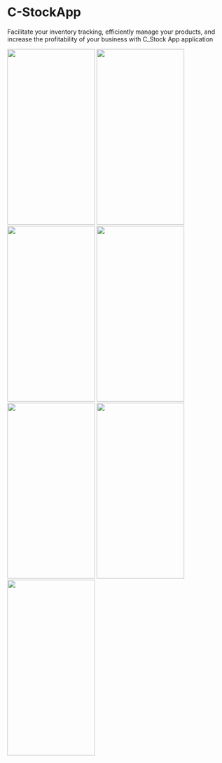 # C-StockApp

Facilitate your inventory tracking, efficiently manage your products, and increase the profitability of your business with C_Stock App application

<img src="https://user-images.githubusercontent.com/123153282/229289692-75bb21bc-0e80-4b72-9d37-82b903071278.png" width="200" height="400">   <img src="https://user-images.githubusercontent.com/123153282/229289696-5c8216d8-8044-4e69-b184-347b4601bca1.png" width="200" height="400">
<img src="https://user-images.githubusercontent.com/123153282/229289697-8bc986a4-27b8-4394-965c-55862bf5747e.png" width="200" height="400">   <img src="https://user-images.githubusercontent.com/123153282/229289690-abd29689-9135-458c-9ce6-b91477ce193e.png" width="200" height="400">
<img src="https://user-images.githubusercontent.com/123153282/229289691-22724fa7-ebe6-4dd6-8cdf-d9bf42fd4155.png" width="200" height="400">   <img src="https://user-images.githubusercontent.com/123153282/229289691-22724fa7-ebe6-4dd6-8cdf-d9bf42fd4155.png" width="200" height="400">
<img src="https://user-images.githubusercontent.com/123153282/229289694-cd08cd91-d915-4f73-9572-0f54ae324856.png" width="200" height="400">   



